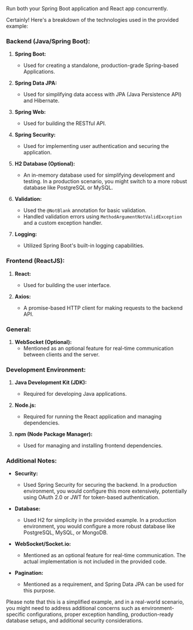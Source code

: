 Run both your Spring Boot application and React app concurrently.

Certainly! Here's a breakdown of the technologies used in the provided example:

### Backend (Java/Spring Boot):

1. **Spring Boot:**
   - Used for creating a standalone, production-grade Spring-based Applications.

2. **Spring Data JPA:**
   - Used for simplifying data access with JPA (Java Persistence API) and Hibernate.

3. **Spring Web:**
   - Used for building the RESTful API.

4. **Spring Security:**
   - Used for implementing user authentication and securing the application.

5. **H2 Database (Optional):**
   - An in-memory database used for simplifying development and testing. In a production scenario, you might switch to a more robust database like PostgreSQL or MySQL.

6. **Validation:**
   - Used the `@NotBlank` annotation for basic validation.
   - Handled validation errors using `MethodArgumentNotValidException` and a custom exception handler.

7. **Logging:**
   - Utilized Spring Boot's built-in logging capabilities.

### Frontend (ReactJS):

1. **React:**
   - Used for building the user interface.

2. **Axios:**
   - A promise-based HTTP client for making requests to the backend API.

### General:

1. **WebSocket (Optional):**
   - Mentioned as an optional feature for real-time communication between clients and the server.

### Development Environment:

1. **Java Development Kit (JDK):**
   - Required for developing Java applications.

2. **Node.js:**
   - Required for running the React application and managing dependencies.

3. **npm (Node Package Manager):**
   - Used for managing and installing frontend dependencies.

### Additional Notes:

- **Security:** 
  - Used Spring Security for securing the backend. In a production environment, you would configure this more extensively, potentially using OAuth 2.0 or JWT for token-based authentication.

- **Database:**
  - Used H2 for simplicity in the provided example. In a production environment, you would configure a more robust database like PostgreSQL, MySQL, or MongoDB.

- **WebSocket/Socket.io:**
  - Mentioned as an optional feature for real-time communication. The actual implementation is not included in the provided code.

- **Pagination:**
  - Mentioned as a requirement, and Spring Data JPA can be used for this purpose.

Please note that this is a simplified example, and in a real-world scenario, you might need to address additional concerns such as environment-specific configurations, proper exception handling, production-ready database setups, and additional security considerations.
